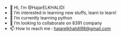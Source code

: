 - 👋 Hi, I’m @HajarELKHALIDI
- 👀 I’m interested in learning new stuffs, learn to learn!
- 🌱 I’m currently learning python
- 💞️ I’m looking to collaborate on 8391 company
- 📫 How to reach me : hajarelkhalidi98@gmail.com

<!---
HajarELKHALIDI/HajarELKHALIDI is a ✨ special ✨ repository because its `README.md` (this file) appears on your GitHub profile.
You can click the Preview link to take a look at your changes.
--->
